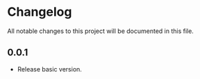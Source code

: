 # Changelog

All notable changes to this project will be documented in this file.

## 0.0.1
* Release basic version. 